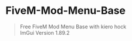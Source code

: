 # FiveM-Mod-Menu-Base
>Free FiveM Mod Menu Base with kiero hock                                                                                                                                 
> ImGui Version 1.89.2
